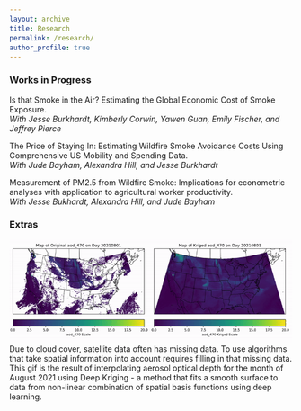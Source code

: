 ```yaml
---
layout: archive
title: Research
permalink: /research/
author_profile: true
---
```


### Works in Progress

Is that Smoke in the Air? Estimating the Global Economic Cost of Smoke Exposure.  
*With Jesse Burkhardt, Kimberly Corwin, Yawen Guan, Emily Fischer, and Jeffrey Pierce*

The Price of Staying In: Estimating Wildfire Smoke Avoidance Costs Using Comprehensive US Mobility and Spending Data.  
*With Jude Bayham, Alexandra Hill, and Jesse Burkhardt*

Measurement of PM2.5 from Wildfire Smoke: Implications for econometric analyses with application to agricultural worker productivity.  
*With Jesse Bukhardt, Alexandra Hill, and Jude Bayham*


### Extras
![Deep Kriging](/files/aod_470_2021.gif)
Due to cloud cover, satellite data often has missing data. To use algorithms that take spatial information into account requires filling in that missing data. This gif is the result of interpolating aerosol optical depth for the month of August 2021 using Deep Kriging - a method that fits a smooth surface to data from non-linear combination of spatial basis functions using deep learning. 